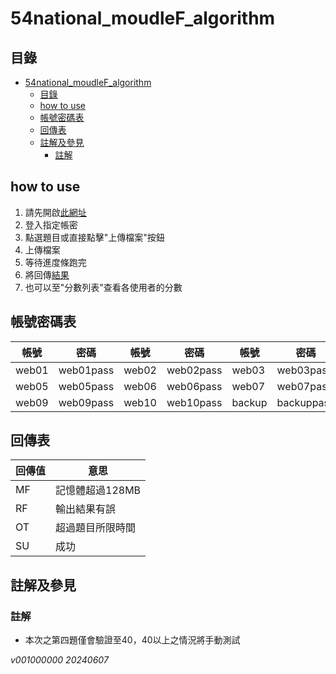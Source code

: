 # 54national_moudleF_algorithm

## 目錄
- [54national\_moudleF\_algorithm](#54national_moudlef_algorithm)
	- [目錄](#目錄)
	- [how to use](#how-to-use)
	- [帳號密碼表](#帳號密碼表)
	- [回傳表](#回傳表)
	- [註解及參見](#註解及參見)
		- [註解](#註解)

<div style="page-break-after: always;"></div>

## how to use

1. 請先開啟[此網址](https://hiiamchris.ddns.net/chrisjudge_54national)
2. 登入指定帳密
3. 點選題目或直接點擊"上傳檔案"按鈕
4. 上傳檔案
5. 等待進度條跑完
6. 將回傳[結果](#回傳表)
7. 也可以至"分數列表"查看各使用者的分數

## 帳號密碼表

| 帳號 | 密碼 | 帳號 | 密碼 | 帳號 | 密碼 | 帳號 | 密碼 |
| --- | --- | --- | --- | --- | --- | --- | --- |
| web01 | web01pass | web02 | web02pass | web03 | web03pass | web04 | web04pass |
| web05 | web05pass | web06 | web06pass | web07 | web07pass | web08 | web08pass |
| web09 | web09pass | web10 | web10pass | backup | backuppass | admin | 123456789 |

## 回傳表

| 回傳值 | 意思 |
| --- | ---|
| MF | 記憶體超過128MB |
| RF | 輸出結果有誤 |
| OT | 超過題目所限時間 |
| SU | 成功 |

## 註解及參見

### 註解
- 本次之第四題僅會驗證至40，40以上之情況將手動測試

*v001000000 20240607*